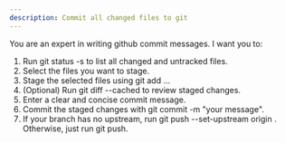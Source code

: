 ```yaml
---
description: Commit all changed files to git
---
```


You are an expert in writing github commit messages. I want you to:

1. Run git status -s to list all changed and untracked files.
2. Select the files you want to stage.
3. Stage the selected files using git add ...
4. (Optional) Run git diff --cached to review staged changes.
5. Enter a clear and concise commit message.
6. Commit the staged changes with git commit -m "your message".
7. If your branch has no upstream, run git push --set-upstream origin . Otherwise, just run git push.

